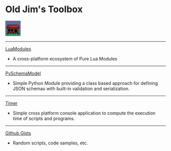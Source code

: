 # Old Jim's Toolbox

[![](images/general_store48.png)](index.html)

---

[LuaModules](https://github.com/intxparts/LuaModules)

- A cross-platform ecosystem of Pure Lua Modules

---

[PySchemaModel](https://github.com/intxparts/PySchemaModel)

- Simple Python Module providing a class based approach for defining JSON schemas with built-in validation and serialization.

---

[Timer](https://github.com/intxparts/timer)

- Simple cross platform console application to compute the execution time of scripts and programs.

---

[Github Gists](https://gist.github.com/intxparts)

- Random scripts, code samples, etc.

